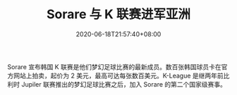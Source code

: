 ﻿---
title: "Sorare 与 K 联赛进军亚洲"
date: 2020-06-18T21:57:40+08:00
lastmod: 2020-06-18T16:45:40+08:00
draft: false
authors: ["Graham"]
description: "Sorare 宣布韩国 K 联赛是他们梦幻足球比赛的最新成员。数百张韩国球员卡在官方网站上拍卖，起价为 2 美元，最高可达每张数百美元。K-League 是继两年前比利时 Jupiler 联赛推出的梦幻足球比赛之后，加入 Sorare 的第二个国家级赛事。"
featuredImage: "sorare-moves-into-asia-with-k-league.png"
tags: ["Virtual World","虚拟世界","Play to Earn"]
categories: ["news"]
news: ["虚拟世界"]
weight: 
lightgallery: true
pinned: false
recommend: false
recommend1: false
---

Sorare 宣布韩国 K 联赛是他们梦幻足球比赛的最新成员。数百张韩国球员卡在官方网站上拍卖，起价为 2 美元，最高可达每张数百美元。K-League 是继两年前比利时 Jupiler 联赛推出的梦幻足球比赛之后，加入 Sorare 的第二个国家级赛事。

<!--more-->

